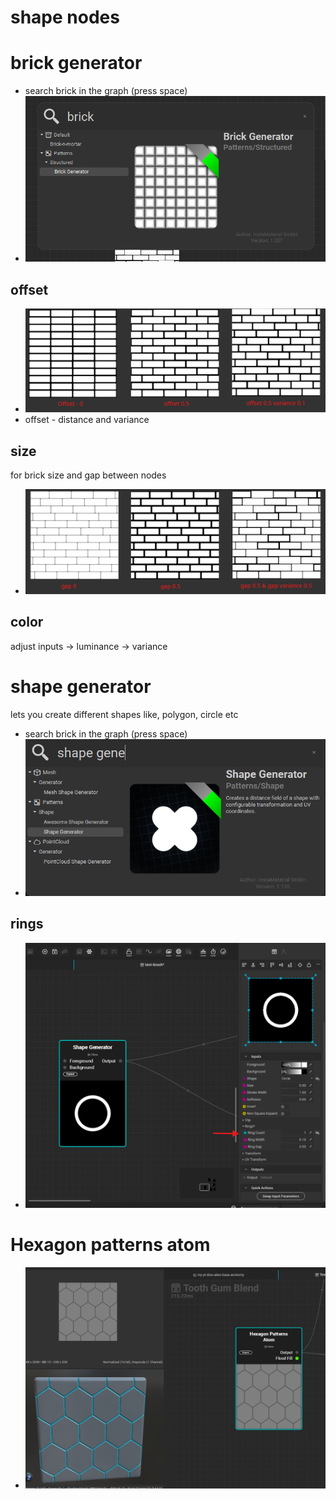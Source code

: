 # **shape nodes**

# brick generator

- search brick in the graph (press space)
- <img src="./images/shape-nodes/search-brick-gen-node.png">

## offset

- <img src="./images/shape-nodes/brick-gen-node-offset.png">
- offset - distance and variance

## size

for brick size and gap between nodes

- <img src="./images/shape-nodes/brick-gen-node-gap.png">

## color

adjust inputs -> luminance -> variance

# shape generator

lets you create different shapes like, polygon, circle etc

- search brick in the graph (press space)
- <img src="./images/shape-nodes/shape-generator.png">

## rings

- <img src="./images/shape-nodes/rings-shape-gen.png">

# Hexagon patterns atom

- <img src="./images/shape-nodes/hexagon-pattern-atom.png">
